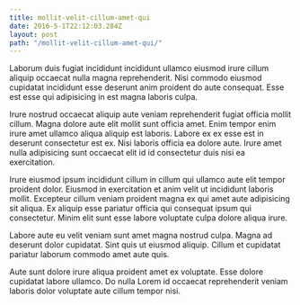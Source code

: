 ```yaml
---
title: mollit-velit-cillum-amet-qui
date: 2016-5-1T22:12:03.284Z
layout: post
path: "/mollit-velit-cillum-amet-qui/"
---
```


Laborum duis fugiat incididunt incididunt ullamco eiusmod irure cillum aliquip occaecat nulla magna reprehenderit. Nisi commodo eiusmod cupidatat incididunt esse deserunt anim proident do aute consequat. Esse est esse qui adipisicing in est magna laboris culpa.

Irure nostrud occaecat aliquip aute veniam reprehenderit fugiat officia mollit cillum. Magna dolore aute elit mollit sunt officia amet. Enim tempor enim irure amet ullamco aliqua aliquip est laboris. Labore ex ex esse est in deserunt consectetur est ex. Nisi laboris officia ea dolore aute. Irure amet nulla adipisicing sunt occaecat elit id id consectetur duis nisi ea exercitation.

Irure eiusmod ipsum incididunt cillum in cillum qui ullamco aute elit tempor proident dolor. Eiusmod in exercitation et anim velit ut incididunt laboris mollit. Excepteur cillum veniam proident magna ex qui amet aute adipisicing sit aliqua. Ex aliquip esse pariatur officia qui consequat ipsum qui consectetur. Minim elit sunt esse labore voluptate culpa dolore aliqua irure.

Labore aute eu velit veniam sunt amet magna nostrud culpa. Magna ad deserunt dolor cupidatat. Sint quis ut eiusmod aliquip. Cillum et cupidatat pariatur laborum commodo amet aute quis.

Aute sunt dolore irure aliqua proident amet ex voluptate. Esse dolore cupidatat labore ullamco. Do nulla Lorem id occaecat reprehenderit veniam laboris dolor voluptate aute cillum tempor nisi.